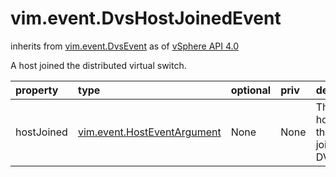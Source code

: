 vim.event.DvsHostJoinedEvent
============================
inherits from [vim.event.DvsEvent](docs/vim.event.DvsEvent.md)
as of [vSphere API 4.0](vim.version.md#vim.version.version5)


A host joined the distributed virtual switch.

| property | type | optional | priv | desc |
|:---------|:-----|:---------|:-----|:-----|
| hostJoined | [vim.event.HostEventArgument](vim.event.HostEventArgument.md "vim.event.HostEventArgument") | None | None | The host that joined DVS. |


